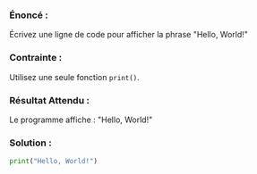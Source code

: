 
### Énoncé :

Écrivez une ligne de code pour afficher la phrase "Hello, World!"

### Contrainte :

Utilisez une seule fonction `print()`.

### Résultat Attendu :

Le programme affiche : "Hello, World!"

### Solution :

```python
print("Hello, World!")
```
